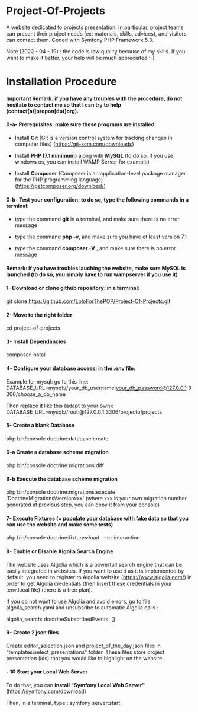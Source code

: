 # Project-Of-Projects

A website dedicated to projects presentation. In particular, project teams can present their project needs (ex: materials, skills, advices), and visitors can contact them. Coded with Symfony PHP Framework 5.3.

Note (2022 - 04 - 19) : the code is low quality because of my skills. If you want to make it better, your help will be much appreciated :-)

# Installation Procedure 

#### Important Remark: if you have any troubles with the procedure, do not hesitate to contact me so that I can try to help (contact\[at]propon\[dot]org).

#### 0-a- Prerequisites: make sure these programs are installed:

* Install **Git** (Git is a version control system for tracking changes in computer files) (https://git-scm.com/downloads)

* Install **PHP (7.1 minimum)** along with **MySQL**  (to do so, if you use windows os, you can install WAMP Server for example)

* Install **Composer** (Composer is an application-level package manager for the PHP programming language) (https://getcomposer.org/download/)


#### 0-b- Test your configuration: to do so, type the following commands in a terminal:

* type the command **git** in a terminal, and make sure there is no error message

* type the command **php -v**, and make sure you have et least version 7.1 

* type the command **composer -V** , and make sure there is no error message

#### Remark: if you have troubles lauching the website, make sure MySQL is launched (to do so, you simply have to run wampserver if you use it)
	
#### 1- Download or clone github repository: in a terminal:
git clone https://github.com/LoloForThePOP/Project-Of-Projects.git

#### 2- Move to the right folder
cd project-of-projects

#### 3- Install Dependancies
composer install

#### 4- Configure your database access: in the .env file:
Example for mysql: go to this line: DATABASE_URL=mysql://your_db_username:your_db_password@127.0.0.1:3306/choose_a_db_name

Then replace it like this (adapt to your own): DATABASE_URL=mysql://root:@127.0.0.1:3306/projectofprojects

#### 5- Create a blank Database
php bin/console doctrine:database:create

#### 6-a Create a database scheme migration
php bin/console doctrine:migrations:diff

#### 6-b Execute the database scheme migration
php bin/console doctrine:migrations:execute 'DoctrineMigrations\Versionxxx' (where xxx is your own migration number generated at previous step, you can copy it from your console)

#### 7- Execute Fixtures (= populate your database with fake data so that you can use the website and make some tests)
php bin/console doctrine:fixtures:load --no-interaction

#### 8- Enable or Disable Algolia Search Engine

The website uses Algolia which is a powerfull search engine that can be easily integrated in websites. If you want to use it as it is implemented by default, you need to register to Algolia website (https://www.algolia.com/) in order to get Algolia credentials (then insert these credentials in your .env.local file) (there is a free plan).

If you do not want to use Algolia and avoid errors, go to file algolia_search.yaml and unsubsribe to automatic Algolia calls : 

algolia_search:
    doctrineSubscribedEvents: []

#### 9- Create 2 json files

Create editor_selection.json and project_of_the_day.json files in "templates\select_presentations\" folder. These files store project presentation (ids) that you would like to highlight on the website.

#### - 10 Start your Local Web Server


To do that, you can **install "Symfony Local Web Server"** (https://symfony.com/download)

Then, in a terminal, type : symfony server:start